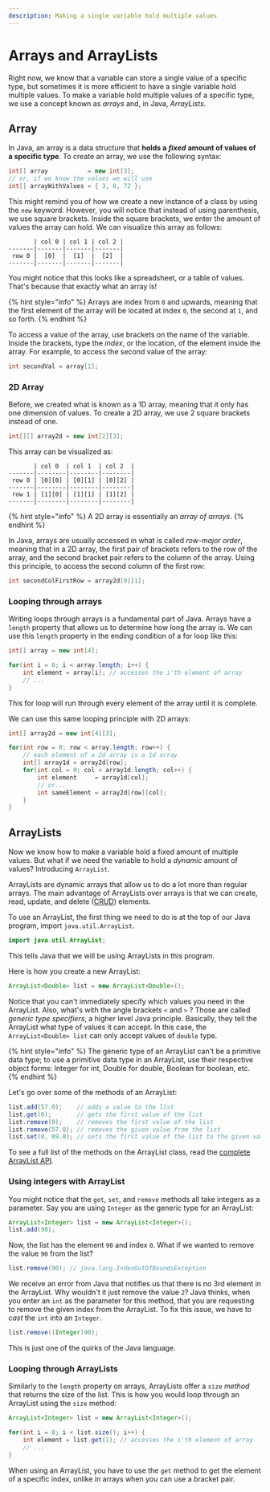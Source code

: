 ```yaml
---
description: Making a single variable hold multiple values
---
```


# Arrays and ArrayLists

Right now, we know that a variable can store a single value of a specific type, but sometimes it is more efficient to have a single variable hold multiple values. To make a variable hold multiple values of a specific type, we use a concept known as _arrays_ and, in Java, _ArrayLists_.

## Array

In Java, an array is a data structure that **holds a** _**fixed**_ **amount of values of a specific type**. To create an array, we use the following syntax:

```java
int[] array           = new int[3];
// or, if we know the values we will use
int[] arrayWithValues = { 3, 8, 72 };
```

This might remind you of how we create a new instance of a class by using the `new` keyword. However, you will notice that instead of using parenthesis, we use square brackets. Inside the square brackets, we enter the amount of values the array can hold. We can visualize this array as follows:

```text
       | col 0 | col 1 | col 2 |
-------|-------|-------|-------|
 row 0 |  [0]  |  [1]  |  [2]  |
-------|-------|-------|-------|
```

You might notice that this looks like a spreadsheet, or a table of values. That's because that exactly what an array is!

{% hint style="info" %}
Arrays are index from `0` and upwards, meaning that the first element of the array will be located at index `0`, the second at `1`, and so forth.
{% endhint %}

To access a value of the array, use brackets on the name of the variable. Inside the brackets, type the _index_, or the location, of the element inside the array. For example, to access the second value of the array:

```java
int secondVal = array[1];
```

### 2D Array

Before, we created what is known as a 1D array, meaning that it only has one dimension of values. To create a 2D array, we use 2 square brackets instead of one.

```java
int[][] array2d = new int[2][3];
```

This array can be visualized as:

```text
       | col 0  | col 1  | col 2  |
-------|--------|--------|--------|
 row 0 | [0][0] | [0][1] | [0][2] |
-------|--------|--------|--------|
 row 1 | [1][0] | [1][1] | [1][2] |
-------|--------|--------|--------|
```

{% hint style="info" %}
A 2D array is essentially an _array of arrays_.
{% endhint %}

In Java, arrays are usually accessed in what is called _row-major order_, meaning that in a 2D array, the first pair of brackets refers to the row of the array, and the second bracket pair refers to the column of the array. Using this principle, to access the second column of the first row:

```java
int secondColFirstRow = array2d[0][1];
```

### Looping through arrays

Writing loops through arrays is a fundamental part of Java. Arrays have a `length` property that allows us to determine how long the array is. We can use this `length` property in the ending condition of a for loop like this:

```java
int[] array = new int[4];

for(int i = 0; i < array.length; i++) {
    int element = array[i]; // accesses the i'th element of array
    // ...
}
```

This for loop will run through every element of the array until it is complete.

We can use this same looping principle with 2D arrays:

```java
int[] array2d = new int[4][3];

for(int row = 0; row < array.length; row++) {
    // each element of a 2d array is a 1d array
    int[] array1d = array2d[row];
    for(int col = 0; col < array1d.length; col++) {
        int element     = array1d[col];
        // or...
        int sameElement = array2d[row][col];
    }
}
```

## ArrayLists

Now we know how to make a variable hold a fixed amount of multiple values. But what if we need the variable to hold a _dynamic_ amount of values? Introducing `ArrayList`.

ArrayLists are dynamic arrays that allow us to do a lot more than regular arrays. The main advantage of ArrayLists over arrays is that we can create, read, update, and delete \([CRUD](https://en.wikipedia.org/wiki/Create,_read,_update_and_delete)\) elements.

To use an ArrayList, the first thing we need to do is at the top of our Java program, import `java.util.ArrayList`.

```java
import java.util.ArrayList;
```

This tells Java that we will be using ArrayLists in this program.

Here is how you create a new ArrayList:

```java
ArrayList<Double> list = new ArrayList<Double>();
```

Notice that you can't immediately specify which values you need in the ArrayList. Also, what's with the angle brackets `<` and `>` ? Those are called _generic type specifiers_, a higher level Java principle. Basically, they tell the ArrayList what type of values it can accept. In this case, the `ArrayList<Double> list` can only accept values of `double` type.

{% hint style="info" %}
The generic type of an ArrayList can't be a primitive data type; to use a primitive data type in an ArrayList, use their respective object forms: Integer for int, Double for double, Boolean for boolean, etc.
{% endhint %}

Let's go over some of the methods of an ArrayList:

```java
list.add(57.0);    // adds a value to the list
list.get(0);       // gets the first value of the list
list.remove(0);    // removes the first value of the list
list.remove(57.0); // removes the given value from the list
list.set(0, 89.0); // sets the first value of the list to the given value
```

To see a full list of the methods on the ArrayList class, read the [complete ArrayList API](https://docs.oracle.com/javase/8/docs/api/java/util/ArrayList.html).

### Using integers with ArrayList

You might notice that the `get`, `set`, and `remove` methods all take integers as a parameter. Say you are using `Integer` as the generic type for an ArrayList:

```java
ArrayList<Integer> list = new ArrayList<Integer>();
list.add(90);
```

Now, the list has the element `90` and index `0`. What if we wanted to remove the value `90` from the list?

```java
list.remove(90); // java.lang.IndexOutOfBoundsException
```

We receive an error from Java that notifies us that there is no 3rd element in the ArrayList. Why wouldn't it just remove the value `2`? Java thinks, when you enter an `int` as the parameter for this method, that you are requesting to remove the given index from the ArrayList. To fix this issue, we have to _cast_ the `int` into an `Integer`.

```java
list.remove((Integer)90);
```

This is just one of the quirks of the Java language.

### Looping through ArrayLists

Similarly to the `length` property on arrays, ArrayLists offer a `size` _method_ that returns the size of the list. This is how you would loop through an ArrayList using the `size` method:

```java
ArrayList<Integer> list = new ArrayList<Integer>();

for(int i = 0; i < list.size(); i++) {
    int element = list.get(1); // accesses the i'th element of array
    // ...
}
```

When using an ArrayList, you have to use the `get` method to get the element of a specific index, unlike in arrays when you can use a bracket pair.

